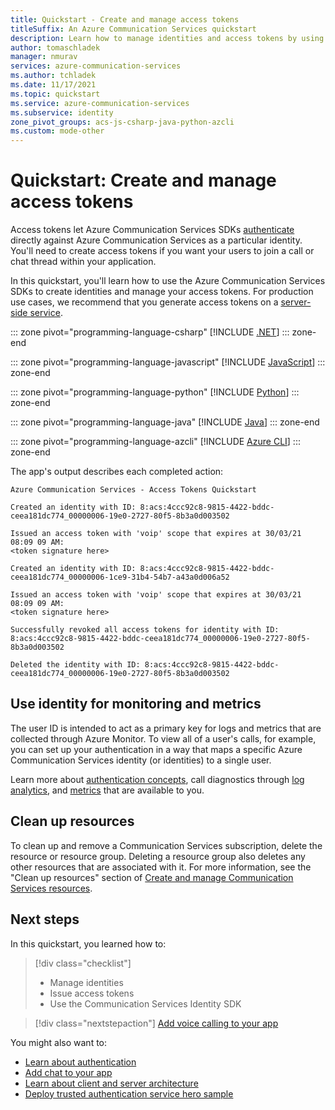 ```yaml
---
title: Quickstart - Create and manage access tokens
titleSuffix: An Azure Communication Services quickstart
description: Learn how to manage identities and access tokens by using the Azure Communication Services Identity SDK.
author: tomaschladek
manager: nmurav
services: azure-communication-services
ms.author: tchladek
ms.date: 11/17/2021
ms.topic: quickstart
ms.service: azure-communication-services
ms.subservice: identity
zone_pivot_groups: acs-js-csharp-java-python-azcli
ms.custom: mode-other
---
```


# Quickstart: Create and manage access tokens

Access tokens let Azure Communication Services SDKs [authenticate](../concepts/authentication.md) directly against Azure Communication Services as a particular identity. You'll need to create access tokens if you want your users to join a call or chat thread within your application. 

In this quickstart, you'll learn how to use the Azure Communication Services SDKs to create identities and manage your access tokens. For production use cases, we recommend that you generate access tokens on a [server-side service](../concepts/client-and-server-architecture.md).

::: zone pivot="programming-language-csharp"
[!INCLUDE [.NET](./includes/access-tokens/access-token-net.md)]
::: zone-end

::: zone pivot="programming-language-javascript"
[!INCLUDE [JavaScript](./includes/access-tokens/access-token-js.md)]
::: zone-end

::: zone pivot="programming-language-python"
[!INCLUDE [Python](./includes/access-tokens/access-token-python.md)]
::: zone-end

::: zone pivot="programming-language-java"
[!INCLUDE [Java](./includes/access-tokens/access-token-java.md)]
::: zone-end

::: zone pivot="programming-language-azcli"
[!INCLUDE [Azure CLI](./includes/access-tokens/access-token-azcli.md)]
::: zone-end

The app's output describes each completed action:

<!---cSpell:disable --->
```console
Azure Communication Services - Access Tokens Quickstart

Created an identity with ID: 8:acs:4ccc92c8-9815-4422-bddc-ceea181dc774_00000006-19e0-2727-80f5-8b3a0d003502

Issued an access token with 'voip' scope that expires at 30/03/21 08:09 09 AM:
<token signature here>

Created an identity with ID: 8:acs:4ccc92c8-9815-4422-bddc-ceea181dc774_00000006-1ce9-31b4-54b7-a43a0d006a52

Issued an access token with 'voip' scope that expires at 30/03/21 08:09 09 AM:
<token signature here>

Successfully revoked all access tokens for identity with ID: 8:acs:4ccc92c8-9815-4422-bddc-ceea181dc774_00000006-19e0-2727-80f5-8b3a0d003502

Deleted the identity with ID: 8:acs:4ccc92c8-9815-4422-bddc-ceea181dc774_00000006-19e0-2727-80f5-8b3a0d003502
```
<!---cSpell:enable --->

## Use identity for monitoring and metrics

The user ID is intended to act as a primary key for logs and metrics that are collected through Azure Monitor. To view all of a user's calls, for example, you can set up your authentication in a way that maps a specific Azure Communication Services identity (or identities) to a single user. 

Learn more about [authentication concepts](../concepts/authentication.md), call diagnostics through [log analytics](../concepts/analytics/log-analytics.md), and [metrics](../concepts/metrics.md) that are available to you.

## Clean up resources

To clean up and remove a Communication Services subscription, delete the resource or resource group. Deleting a resource group also deletes any other resources that are associated with it. For more information, see the "Clean up resources" section of [Create and manage Communication Services resources](./create-communication-resource.md#clean-up-resources).

## Next steps

In this quickstart, you learned how to:

> [!div class="checklist"]
> * Manage identities
> * Issue access tokens
> * Use the Communication Services Identity SDK


> [!div class="nextstepaction"]
> [Add voice calling to your app](./voice-video-calling/getting-started-with-calling.md)

You might also want to:

 - [Learn about authentication](../concepts/authentication.md)
 - [Add chat to your app](./chat/get-started.md)
 - [Learn about client and server architecture](../concepts/client-and-server-architecture.md)
 - [Deploy trusted authentication service hero sample](../samples/trusted-auth-sample.md)
